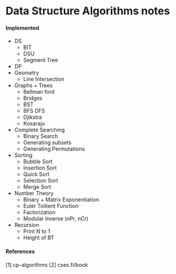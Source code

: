 # Data Structure Algorithms notes

#### Implemented

- DS
    - BIT
    - DSU
    - Segment Tree
- DP
- Geometry
    - Line Intersection
- Graphs + Trees
    - Bellman ford
    - Bridges
    - BST
    - BFS DFS
    - Djikstra
    - Kosaraju
- Complete Searching
    - Binary Search
    - Generating subsets
    - Generating Permutations
- Sorting
    - Bubble Sort
    - Insertion Sort
    - Quick Sort
    - Selection Sort
    - Merge Sort
- Number Theory
    - Binary + Matrix Exponentiation
    - Euler Toitient Function
    - Factorization
    - Modular Inverse (nPr, nCr)
- Recursion
    - Print N to 1
    - Height of BT

#### References

[1] cp-algorithms
[2] cses.fi/book
